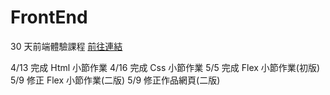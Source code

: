 # FrontEnd

30 天前端體驗課程 [前往連結](https://yuyeh1212.github.io/FrontEnd/)

4/13 完成 Html 小節作業
4/16 完成 Css 小節作業
5/5 完成 Flex 小節作業(初版)
5/9 修正 Flex 小節作業(二版)
5/9 修正作品網頁(二版)
